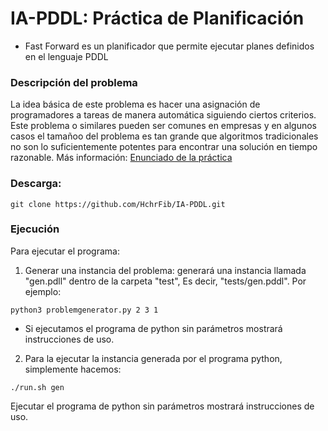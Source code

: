 # IA-PDDL: Práctica de Planificación 

- Fast Forward es un planificador que permite ejecutar planes definidos en el lenguaje PDDL

### Descripción del problema

La idea básica de este problema es hacer una asignación de programadores a tareas de manera automática siguiendo ciertos criterios. Este problema o similares pueden ser comunes en empresas y en algunos casos el tamañoo del problema es tan grande que algoritmos tradicionales no son lo suficientemente potentes para encontrar una solución en tiempo razonable. Más información: [Enunciado de la práctica](PracticaPlanificacion.pdf)
### Descarga:
``` 
git clone https://github.com/HchrFib/IA-PDDL.git
```
### Ejecución

Para ejecutar el programa:

1. Generar una instancia del problema: generará una instancia llamada "gen.pdll" dentro de la carpeta "test", Es decir, "tests/gen.pddl". Por ejemplo:
``` 
python3 problemgenerator.py 2 3 1
```
- Si ejecutamos el programa de python sin parámetros mostrará instrucciones de uso.

2. Para la ejecutar la instancia generada por el programa python, simplemente hacemos:
```
./run.sh gen
``` 
Ejecutar el programa de python sin parámetros mostrará instrucciones de uso.
